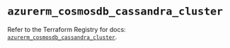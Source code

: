 # `azurerm_cosmosdb_cassandra_cluster`

Refer to the Terraform Registry for docs: [`azurerm_cosmosdb_cassandra_cluster`](https://registry.terraform.io/providers/hashicorp/azurerm/4.16.0/docs/resources/cosmosdb_cassandra_cluster).

